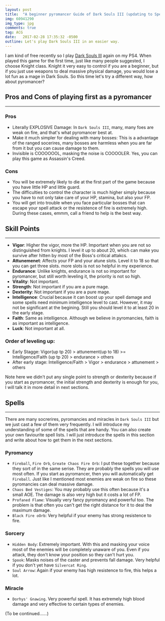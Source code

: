 ```yaml
---
layout: post
title:  "A beginner pyromancer Guide of Dark Souls III (updating to Spells)"
img: 60941290
img_type: jpg
comments: true
tag: ACG
date:   2017-02-28 17:35:32 -0500
outline: Let's play Dark Souls III in an easier way.
---
```

I am kind of free recently so I play [Dark Souls III](https://en.wikipedia.org/wiki/Dark_Souls_III) again on my PS4. When played this game for the first time, just like many people suggested, I choose Knight class. Knight it very easy to control if you are a beginner, but if you just use weapons to deal massive physical damage, you would lose a lot fun as a mage in Dark Souls. So this time let's try a different way, how about pyromancer?

## Pros and Cons of playing first as a pyromancer

---

### Pros

* Literally EXPLOSIVE Damage: In `Dark Souls III`, many, many foes are weak on fire, and that's what pyromancer best at.
* Make it much simpler for dealing with many bosses: This is a advantage of the ranged socerires, many bosses are harmless when you are far from it but you can cause damage to them.
* Invisible is COOOOOOL, masking the noise is COOOOLER. Yes, you can play this game as Assassin's Creed.  

### Cons
* You will be extremely likely to die at the first part of the game because you have little HP and little guard.
* The difficulties to control the character is much higher simply because you have to not only take care of your HP, stamina, but also your FP.
* You will get into trouble when you face particular bosses that can escape your spell attack or the resistence of fire is extremely high. During these cases, emmm, call a friend to help is the best way.

## Skill Points

---

* **Vigor**: Higher the vigor, more the HP. Important when you are not so distinguished from knights. I level it up to about 20, which can make you survive after hitten by most of the Boss's critical attakcs.
* **Attunemenet**: Affects your FP and your atune slots. Level it to 18 so that you can get three slots. more slots is not so helpful in my experience.
* **Endurance**: Unlike knights, endurance is not so important for pyromancer, but still worth leveling it, the priority is not so high.
* **Vitality**: Not important.
* **Strength**: Not important if you are a pure mage.
* **Dexterity**: Not important if you are a pure mage.
* **Intelligence**: Crucial because it can boost up your spell damage and some spells need minimum intelligence level to cast. However, it may not be significant at the begining. Still you should level it to at least 20 in the early stage.
* **Faith**: Same as intelligence. Although we believe in pyromancies, faith is as important as intelligence.
* **Luck**: Not important at all.

### Order of leveling up: 
* Early Stagge: Vigor(up tp 20) > attunement(up to 18) >= Intelligence/Faith (up tp 20) > endurance > others
* After early stage: Intelligence/Faith > Vigor > endurance > attunement > others

Note here we didn't put any single point to strength or dexterity because if you start as pyromancer, the initial strength and dexterity is enough for you, I will talk it in more detail in next sections.

## Spells

---

There are many socrerires, pyromancies and miracles in `Dark Souls III` but we just cast a few of them very frequently. I will introduce my understanding of some of the spells that are handy. You can also create your own faviourite spell lists. I will just introduce the spells in this section and write about how to get them in the next sections.

### Pyromancy

* `Fireball`, `Fire Orb`, `Greate Chaos Fire Orb`: I put these together because they sort of in the same serise. They are probably the spells you will use most often. If you start as pyromancer, then you will automatically get `Fireball`. Just like I mentioned most enemies are weak on fire so these pyromancies can deal massive damage.
* `Chaos Bed Vestiges`: You may probably use this often because it's a small AOE. The damage is also very high but it costs a lot of FP. 
* `Profaned Flame`: Visually very fancy pyromancy and powerful too. The problem is that often you can't get the right distance for it to deal the maximum damage.
* `Black Fire oOrb`: Very helpful if your enemy has strong resistence to fire.

### Sorcery

* `Hidden Body`: Extremely important. With this and masking your voice most of the enemies will be completely unaware of you. Even if you attack, they don't know your position so they can't hurt you.
* `Spook`: Masks noises of the caster and prevents fall damage. Very helpful if you don't yet have `Silvercat Ring`.
* `Soul Arrow`: Again if your enemy has high resistence to fire, this helps a lot.

### Miracle

* `Dorhys' Gnawing`. Very powerful spell. It has extremely high blood damage and very effective to certain types of enemies.

(To be continued......)